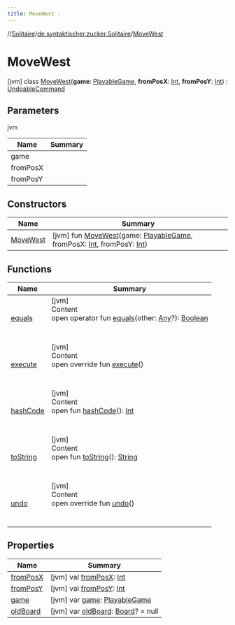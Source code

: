 ```yaml
---
title: MoveWest -
---
```

//[Solitaire](../../index.md)/[de.syntaktischer.zucker.Solitaire](../index.md)/[MoveWest](index.md)



# MoveWest  
 [jvm] class [MoveWest](index.md)(**game**: [PlayableGame](../-playable-game/index.md), **fromPosX**: [Int](https://kotlinlang.org/api/latest/jvm/stdlib/kotlin/-int/index.html), **fromPosY**: [Int](https://kotlinlang.org/api/latest/jvm/stdlib/kotlin/-int/index.html)) : [UndoableCommand](../-undoable-command/index.md)   


## Parameters  
  
jvm  
  
|  Name|  Summary| 
|---|---|
| <a name="de.syntaktischer.zucker.Solitaire/MoveWest///PointingToDeclaration/"></a>game| <a name="de.syntaktischer.zucker.Solitaire/MoveWest///PointingToDeclaration/"></a>
| <a name="de.syntaktischer.zucker.Solitaire/MoveWest///PointingToDeclaration/"></a>fromPosX| <a name="de.syntaktischer.zucker.Solitaire/MoveWest///PointingToDeclaration/"></a>
| <a name="de.syntaktischer.zucker.Solitaire/MoveWest///PointingToDeclaration/"></a>fromPosY| <a name="de.syntaktischer.zucker.Solitaire/MoveWest///PointingToDeclaration/"></a>
  


## Constructors  
  
|  Name|  Summary| 
|---|---|
| <a name="de.syntaktischer.zucker.Solitaire/MoveWest/MoveWest/#de.syntaktischer.zucker.Solitaire.PlayableGame#kotlin.Int#kotlin.Int/PointingToDeclaration/"></a>[MoveWest](-move-west.md)| <a name="de.syntaktischer.zucker.Solitaire/MoveWest/MoveWest/#de.syntaktischer.zucker.Solitaire.PlayableGame#kotlin.Int#kotlin.Int/PointingToDeclaration/"></a> [jvm] fun [MoveWest](-move-west.md)(game: [PlayableGame](../-playable-game/index.md), fromPosX: [Int](https://kotlinlang.org/api/latest/jvm/stdlib/kotlin/-int/index.html), fromPosY: [Int](https://kotlinlang.org/api/latest/jvm/stdlib/kotlin/-int/index.html))   <br>


## Functions  
  
|  Name|  Summary| 
|---|---|
| <a name="kotlin/Any/equals/#kotlin.Any?/PointingToDeclaration/"></a>[equals](../-undoable-command/index.md#%5Bkotlin%2FAny%2Fequals%2F%23kotlin.Any%3F%2FPointingToDeclaration%2F%5D%2FFunctions%2F77230370)| <a name="kotlin/Any/equals/#kotlin.Any?/PointingToDeclaration/"></a>[jvm]  <br>Content  <br>open operator fun [equals](../-undoable-command/index.md#%5Bkotlin%2FAny%2Fequals%2F%23kotlin.Any%3F%2FPointingToDeclaration%2F%5D%2FFunctions%2F77230370)(other: [Any](https://kotlinlang.org/api/latest/jvm/stdlib/kotlin/-any/index.html)?): [Boolean](https://kotlinlang.org/api/latest/jvm/stdlib/kotlin/-boolean/index.html)  <br><br><br>
| <a name="de.syntaktischer.zucker.Solitaire/MoveWest/execute/#/PointingToDeclaration/"></a>[execute](execute.md)| <a name="de.syntaktischer.zucker.Solitaire/MoveWest/execute/#/PointingToDeclaration/"></a>[jvm]  <br>Content  <br>open override fun [execute](execute.md)()  <br><br><br>
| <a name="kotlin/Any/hashCode/#/PointingToDeclaration/"></a>[hashCode](../-undoable-command/index.md#%5Bkotlin%2FAny%2FhashCode%2F%23%2FPointingToDeclaration%2F%5D%2FFunctions%2F77230370)| <a name="kotlin/Any/hashCode/#/PointingToDeclaration/"></a>[jvm]  <br>Content  <br>open fun [hashCode](../-undoable-command/index.md#%5Bkotlin%2FAny%2FhashCode%2F%23%2FPointingToDeclaration%2F%5D%2FFunctions%2F77230370)(): [Int](https://kotlinlang.org/api/latest/jvm/stdlib/kotlin/-int/index.html)  <br><br><br>
| <a name="kotlin/Any/toString/#/PointingToDeclaration/"></a>[toString](../-undoable-command/index.md#%5Bkotlin%2FAny%2FtoString%2F%23%2FPointingToDeclaration%2F%5D%2FFunctions%2F77230370)| <a name="kotlin/Any/toString/#/PointingToDeclaration/"></a>[jvm]  <br>Content  <br>open fun [toString](../-undoable-command/index.md#%5Bkotlin%2FAny%2FtoString%2F%23%2FPointingToDeclaration%2F%5D%2FFunctions%2F77230370)(): [String](https://kotlinlang.org/api/latest/jvm/stdlib/kotlin/-string/index.html)  <br><br><br>
| <a name="de.syntaktischer.zucker.Solitaire/MoveWest/undo/#/PointingToDeclaration/"></a>[undo](undo.md)| <a name="de.syntaktischer.zucker.Solitaire/MoveWest/undo/#/PointingToDeclaration/"></a>[jvm]  <br>Content  <br>open override fun [undo](undo.md)()  <br><br><br>


## Properties  
  
|  Name|  Summary| 
|---|---|
| <a name="de.syntaktischer.zucker.Solitaire/MoveWest/fromPosX/#/PointingToDeclaration/"></a>[fromPosX](from-pos-x.md)| <a name="de.syntaktischer.zucker.Solitaire/MoveWest/fromPosX/#/PointingToDeclaration/"></a> [jvm] val [fromPosX](from-pos-x.md): [Int](https://kotlinlang.org/api/latest/jvm/stdlib/kotlin/-int/index.html)   <br>
| <a name="de.syntaktischer.zucker.Solitaire/MoveWest/fromPosY/#/PointingToDeclaration/"></a>[fromPosY](from-pos-y.md)| <a name="de.syntaktischer.zucker.Solitaire/MoveWest/fromPosY/#/PointingToDeclaration/"></a> [jvm] val [fromPosY](from-pos-y.md): [Int](https://kotlinlang.org/api/latest/jvm/stdlib/kotlin/-int/index.html)   <br>
| <a name="de.syntaktischer.zucker.Solitaire/MoveWest/game/#/PointingToDeclaration/"></a>[game](game.md)| <a name="de.syntaktischer.zucker.Solitaire/MoveWest/game/#/PointingToDeclaration/"></a> [jvm] var [game](game.md): [PlayableGame](../-playable-game/index.md)   <br>
| <a name="de.syntaktischer.zucker.Solitaire/MoveWest/oldBoard/#/PointingToDeclaration/"></a>[oldBoard](old-board.md)| <a name="de.syntaktischer.zucker.Solitaire/MoveWest/oldBoard/#/PointingToDeclaration/"></a> [jvm] var [oldBoard](old-board.md): [Board](../-board/index.md)? = null   <br>


